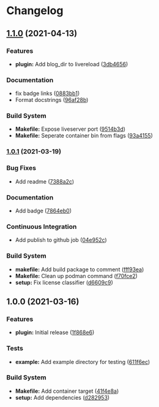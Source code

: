 # Changelog

## [1.1.0](https://gitlab.der-jd.de/python/mkblog/compare/1.0.1...1.1.0) (2021-04-13)


### Features

* **plugin:** Add blog_dir to livereload ([3db4656](https://gitlab.der-jd.de/python/mkblog/commit/3db46562b280640895dcbb572ad135408153dc00))


### Documentation

* fix badge links ([0883bb1](https://gitlab.der-jd.de/python/mkblog/commit/0883bb13e8c6e65c567214c5307ad7671e60c883))
* Format docstrings ([96af28b](https://gitlab.der-jd.de/python/mkblog/commit/96af28b981aef700925fe6297efaf59531b32433))


### Build System

* **Makefile:** Expose liveserver port ([9514b3d](https://gitlab.der-jd.de/python/mkblog/commit/9514b3d6d45be952e15db498454fb2aaf118613b))
* **Makefile:** Seperate container bin from flags ([93a4155](https://gitlab.der-jd.de/python/mkblog/commit/93a41553aefe141cd79053dd3198795408acac15))

### [1.0.1](https://gitlab.der-jd.de/python/mkblog/compare/1.0.0...1.0.1) (2021-03-19)


### Bug Fixes

* Add readme ([7388a2c](https://gitlab.der-jd.de/python/mkblog/commit/7388a2c41700d87017aa9f6d9bb5d6395294a309))


### Documentation

* Add badge ([7864eb0](https://gitlab.der-jd.de/python/mkblog/commit/7864eb0cbd04a4ee89ea29f7529d792504277033))


### Continuous Integration

* Add publish to github job ([04e952c](https://gitlab.der-jd.de/python/mkblog/commit/04e952cafea72afae10e9f00d298e95508da0ba2))


### Build System

* **makefile:** Add build package to comment ([fff93ea](https://gitlab.der-jd.de/python/mkblog/commit/fff93eac5b634e06dd478f26daa34715ab331e18))
* **Makefile:** Clean up podman command ([f70fce2](https://gitlab.der-jd.de/python/mkblog/commit/f70fce28b0176ada33ffa3f3f630bd405ee48497))
* **setup:** Fix license classifier ([d6609c9](https://gitlab.der-jd.de/python/mkblog/commit/d6609c9928e352d8277a903576528d50b03e8aa6))

## 1.0.0 (2021-03-16)


### Features

* **plugin:** Initial release ([1f868e6](https://gitlab.der-jd.de/python/mkblog/commit/1f868e60b307351356cd5306fb6f19e613e20433))


### Tests

* **example:** Add example directory for testing ([611f6ec](https://gitlab.der-jd.de/python/mkblog/commit/611f6ecf4a2d3828a56940ebcf0c5a9fb7b244d6))


### Build System

* **Makefile:** Add container target ([41f4e8a](https://gitlab.der-jd.de/python/mkblog/commit/41f4e8ae75142e2ee90f76b45cfef91755e9aba0))
* **setup:** Add dependencies ([d282953](https://gitlab.der-jd.de/python/mkblog/commit/d282953def159948df7029e7adb07df21a17235d))
